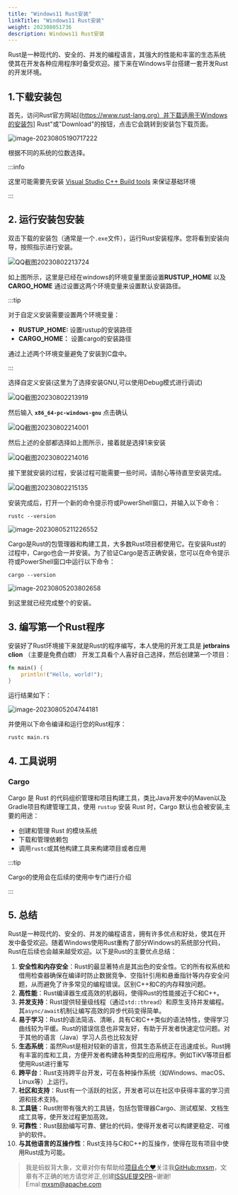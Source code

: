 ```yaml
---
title: "Windows11 Rust安装"
linkTitle: "Windows11 Rust安装"
weight: 202308051736
description: Windows11 Rust安装
---
```


Rust是一种现代的、安全的、并发的编程语言，其强大的性能和丰富的生态系统使其在开发各种应用程序时备受欢迎。接下来在Windows平台搭建一套开发Rust的开发环境。

## 1.下载安装包

首先，访问Rust官方网站[(https://www.rust-lang.org）并下载适用于Windows的安装包] Rust"或"Download"的按钮，点击它会跳转到安装包下载页面。

![image-20230805190717222](https://raw.githubusercontent.com/mxsm/picture/main/rust/rust-learn/introductionimage-20230805190717222.png)

根据不同的系统的位数选择。

:::info

这里可能需要先安装 [Visual Studio C++ Build tools](https://visualstudio.microsoft.com/visual-cpp-build-tools/) 来保证基础环境

:::

## 2. 运行安装包安装

双击下载的安装包（通常是一个`.exe`文件），运行Rust安装程序。您将看到安装向导，按照指示进行安装。

![QQ截图20230802213724](https://raw.githubusercontent.com/mxsm/picture/main/rust/rust-learn/introductionQQ%E6%88%AA%E5%9B%BE20230802213724.png)

如上图所示，这里是已经在windows的环境变量里面设置**RUSTUP_HOME** 以及 **CARGO_HOME** 通过设置这两个环境变量来设置默认安装路径。

:::tip

对于自定义安装需要设置两个环境变量：

- **RUSTUP_HOME:** 设置rustup的安装路径 
- **CARGO_HOME：** 设置cargo的安装路径

通过上述两个环境变量避免了安装到C盘中。

:::

选择自定义安装(这里为了选择安装GNU,可以使用Debug模式进行调试)

![QQ截图20230802213919](https://raw.githubusercontent.com/mxsm/picture/main/rust/rust-learn/introductionQQ%E6%88%AA%E5%9B%BE20230802213919.png)

然后输入 **`x86_64-pc-windows-gnu`** 点击确认

![QQ截图20230802214001](https://raw.githubusercontent.com/mxsm/picture/main/rust/rust-learn/introductionQQ%E6%88%AA%E5%9B%BE20230802214001.png)

然后上述的全部都选择如上图所示，接着就是选择1来安装

![QQ截图20230802214016](https://github.com/mxsm/picture/blob/main/rust/rust-learn/introductionQQ%E6%88%AA%E5%9B%BE20230802214016.png?raw=true)

接下里就安装的过程，安装过程可能需要一些时间，请耐心等待直至安装完成。

![QQ截图20230802215135](https://raw.githubusercontent.com/mxsm/picture/main/rust/rust-learn/introductionQQ%E6%88%AA%E5%9B%BE20230802215135.png)

安装完成后，打开一个新的命令提示符或PowerShell窗口，并输入以下命令：

```shell
rustc --version
```

![image-20230805211226552](https://github.com/mxsm/picture/blob/main/rust/rust-learn/introductionimage-20230805211226552.png?raw=true)

Cargo是Rust的包管理器和构建工具，大多数Rust项目都使用它。在安装Rust的过程中，Cargo也会一并安装。为了验证Cargo是否正确安装，您可以在命令提示符或PowerShell窗口中运行以下命令：

```shell
cargo --version
```

![image-20230805203802658](https://raw.githubusercontent.com/mxsm/picture/main/rust/rust-learn/introductionimage-20230805203802658.png)

到这里就已经完成整个的安装。

## 3. 编写第一个Rust程序

安装好了Rust环境接下来就是Rust的程序编写，本人使用的开发工具是 **jetbrains clion** （主要是免费白嫖） 开发工具看个人喜好自己选择，然后创建第一个项目：

```rust
fn main() {
    println!("Hello, world!");
}
```

运行结果如下：

![image-20230805204744181](https://raw.githubusercontent.com/mxsm/picture/main/rust/rust-learn/introductionimage-20230805204744181.png)

并使用以下命令编译和运行您的Rust程序：

```shell
rustc main.rs
```

## 4. 工具说明

### Cargo

Cargo 是 Rust 的代码组织管理和项目构建工具，类比Java开发中的Maven以及Gradle项目构建管理工具，使用 `rustup` 安装 Rust 时，Cargo 默认也会被安装,主要的用途：

- 创建和管理 Rust 的模块系统 
- 下载和管理依赖包
- 调用`rustc`或其他构建工具来构建项目或者应用

:::tip

Cargo的使用会在后续的使用中专门进行介绍

:::

## 5. 总结

Rust是一种现代的、安全的、并发的编程语言，拥有许多优点和好处，使其在开发中备受欢迎。随着Windows使用Rust重构了部分Windows的系统部分代码，Rust在后续也会越来越受欢迎。以下是Rust的主要优点总结：

1. **安全性和内存安全**：Rust的最显著特点是其出色的安全性。它的所有权系统和借用检查器确保在编译时防止数据竞争、空指针引用和悬垂指针等内存安全问题，从而避免了许多常见的编程错误。区别C++和C的内存释放问题。
2. **高性能**：Rust编译器生成高效的机器码，使得Rust的性能接近于C和C++。
3. **并发支持**：Rust提供轻量级线程（通过`std::thread`）和原生支持并发编程。其`async/await`机制让编写高效的异步代码变得简单。
4. **易于学习**：Rust的语法简洁、清晰，具有C和C++类似的语法特性，使得学习曲线较为平缓。Rust的错误信息也非常友好，有助于开发者快速定位问题。对于其他的语言（Java）学习人员也比较友好
5. **生态系统**：虽然Rust是相对较新的语言，但其生态系统正在迅速成长。Rust拥有丰富的库和工具，方便开发者构建各种类型的应用程序。例如TiKV等项目都使用Rust进行重写
6. **跨平台**：Rust支持跨平台开发，可在各种操作系统（如Windows、macOS、Linux等）上运行。
7. **社区和支持**：Rust有一个活跃的社区，开发者可以在社区中获得丰富的学习资源和技术支持。
8. **工具链**：Rust附带有强大的工具链，包括包管理器Cargo、测试框架、文档生成工具等，使开发过程更加高效。
9. **可靠性**：Rust鼓励编写可靠、健壮的代码，使得开发者可以构建更稳定、可维护的软件。
10. **与其他语言的互操作性**：Rust支持与C和C++的互操作，使得在现有项目中使用Rust成为可能。

> 我是蚂蚁背大象，文章对你有帮助给[项目点个❤](https://github.com/mxsm/mxsm-website)关注我[GitHub:mxsm](https://github.com/mxsm)，文章有不正确的地方请您斧正,创建[ISSUE提交PR](https://github.com/mxsm/mxsm-website/issues)\~谢谢! Emal:mxsm@apache.com